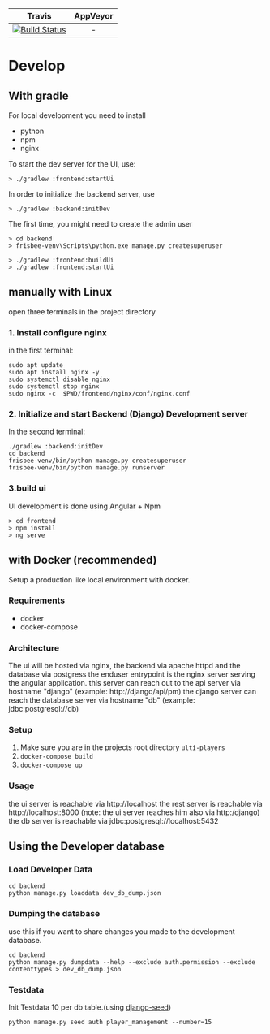 
| Travis        | AppVeyor      |
|:-------------:|:-------------:|
| [![Build Status](https://travis-ci.org/oefsv/ulti-players.svg?branch=master)](https://travis-ci.org/oefsv/ulti-players) | - |




# Develop


## With gradle

For local development you need to install

+ python
+ npm
+ nginx

To start the dev server for the UI, use:

```
> ./gradlew :frontend:startUi
```

In order to initialize the backend server, use

```
> ./gradlew :backend:initDev
```

The first time, you might need to create the admin user

```
> cd backend
> frisbee-venv\Scripts\python.exe manage.py createsuperuser
```

```
> ./gradlew :frontend:buildUi
> ./gradlew :frontend:startUi
```



## manually with Linux

open three terminals in the project directory

### 1. Install configure nginx
in the first terminal:
```
sudo apt update
sudo apt install nginx -y
sudo systemctl disable nginx
sudo systemctl stop nginx
sudo nginx -c  $PWD/frontend/nginx/conf/nginx.conf
```

### 2. Initialize and start Backend (Django) Development server
In the second terminal:
```
./gradlew :backend:initDev
cd backend
frisbee-venv/bin/python manage.py createsuperuser
frisbee-venv/bin/python manage.py runserver
```

### 3.build ui
UI development is done using Angular + Npm

```
> cd frontend
> npm install
> ng serve
```

## with Docker (recommended)
Setup a production like local environment with docker. 
### Requirements
- docker
- docker-compose

### Architecture

The ui will be hosted via nginx, the backend via apache httpd and the database via postgress
the enduser entrypoint is the nginx server serving the angular application.
this server can reach out to the api server via hostname "django" (example: http://django/api/pm)
the django server can reach the database server via hostname "db" (example: jdbc:postgresql://db)

### Setup
1. Make sure you are in the projects root directory `ulti-players` 
2. `docker-compose build`
3. `docker-compose up`

### Usage
the ui server is reachable via http://localhost
the rest server is reachable via http://localhost:8000 (note: the ui server reaches him also via http:/django)
the db server is reachable via jdbc:postgresql://localhost:5432


## Using the Developer database

###  Load Developer Data
```
cd backend
python manage.py loaddata dev_db_dump.json
```

### Dumping the database
use this if you want to share changes you made to the development database.
```
cd backend
python manage.py dumpdata --help --exclude auth.permission --exclude contenttypes > dev_db_dump.json
```

### Testdata
Init Testdata 10 per db table.(using [django-seed](https://pypi.org/project/django-seed/))

```
python manage.py seed auth player_management --number=15
```